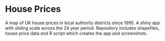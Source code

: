 # House Prices

A map of UK house prices in local authority districts since 1995. A shiny app with sliding scale across the 24 year period. Repository includes shapefiles, house price data and R script which creates the app and screenshots.
